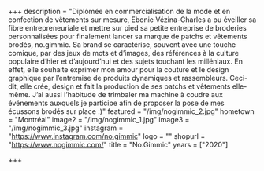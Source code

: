 +++
description = "Diplômée en commercialisation de la mode et en confection de vêtements sur mesure, Ebonie Vézina-Charles a pu éveiller sa fibre entrepreneuriale et mettre sur pied sa petite entreprise de broderies personnalisées pour finalement lancer sa marque de patchs et vêtements brodés, no.gimmic. Sa brand se caractérise, souvent avec une touche comique, par des jeux de mots et d’images, des références à la culture populaire d’hier et d’aujourd’hui et des sujets touchant les milléniaux.  En effet, elle souhaite exprimer mon amour pour la couture et le design graphique par l’entremise de produits dynamiques et rassembleurs. Ceci-dit, elle crée, design et fait la production de ses patchs et vêtements elle-même. J’ai aussi l’habitude de trimbaler ma machine à coudre aux événements auxquels je participe afin de proposer la pose de mes écussons brodés sur place :)"
featured = "/img/nogimmic_2.jpg"
hometown = "Montréal"
image2 = "/img/nogimmic_1.jpg"
image3 = "/img/nogimmic_3.jpg"
instagram = "https://www.instagram.com/no.gimmic"
logo = ""
shopurl = "https://www.nogimmic.com/"
title = "No.Gimmic"
years = ["2020"]

+++
